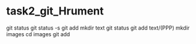 # task2_git_Hrument
git status
git status -s
git add
mkdir text
git status
git add text/(PPP)
mkdir images
cd images
git add

